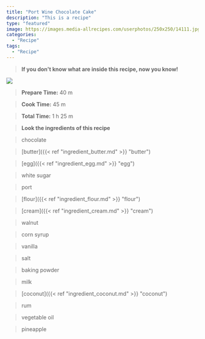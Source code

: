 ```yaml
---
title: "Port Wine Chocolate Cake"
description: "This is a recipe"
type: "featured"
image: https://images.media-allrecipes.com/userphotos/250x250/14111.jpg
categories: 
  - "Recipe"
tags: 
  - "Recipe"
---
```



>**If you don't know what are inside this recipe, now you know!**

![](../images/Recipes-Banner.jpg)
> **Prepare Time:** 40 m


> **Cook Time:** 45 m


> **Total Time:** 1 h 25 m

> **Look the ingredients of this recipe**

> chocolate

> [butter]({{< ref "ingredient_butter.md" >}} "butter")

> [egg]({{< ref "ingredient_egg.md" >}} "egg")

> white sugar

> port

> [flour]({{< ref "ingredient_flour.md" >}} "flour")

> [cream]({{< ref "ingredient_cream.md" >}} "cream")

> walnut

> corn syrup

> vanilla

> salt

> baking powder

> milk

> [coconut]({{< ref "ingredient_coconut.md" >}} "coconut")

> rum

> vegetable oil

> pineapple

